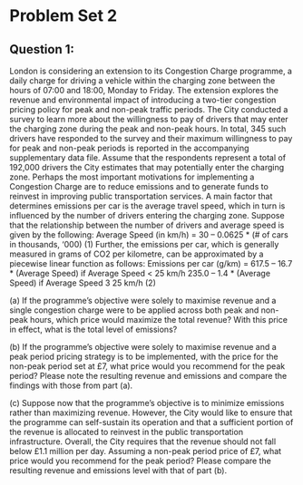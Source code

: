# Problem Set 2

## Question 1:

London is considering an extension to its Congestion Charge programme, a daily charge for driving a vehicle within the charging zone between the hours of 07:00 and 18:00, Monday to Friday. The extension explores the revenue and environmental impact of introducing a two-tier congestion pricing policy for peak and non-peak traffic periods.
The City conducted a survey to learn more about the willingness to pay of drivers that may enter the charging zone during the peak and non-peak hours. In total, 345 such drivers have responded to the survey and their maximum willingness to pay for peak and non-peak periods is reported in the accompanying supplementary data file. Assume that the respondents represent a total of 192,000 drivers the City estimates that may potentially enter the charging zone.
Perhaps the most important motivations for implementing a Congestion Charge are to reduce emissions and to generate funds to reinvest in improving public transportation services. A main factor that determines emissions per car is the average travel speed, which in turn is influenced by the number of drivers entering the charging zone. Suppose that the relationship between the number of drivers and average speed is given by the following:
Average Speed (in km/h) = 30 – 0.0625 * (# of cars in thousands, ‘000) (1)
Further, the emissions per car, which is generally measured in grams of CO2 per kilometre, can be approximated by a piecewise linear function as follows:
Emissions per car (g/km) = 617.5 – 16.7 * (Average Speed) if Average Speed < 25 km/h 235.0 – 1.4 * (Average Speed) if Average Speed 3 25 km/h
(2)

(a) If the programme’s objective were solely to maximise revenue and a single congestion charge were to be applied across both peak and non-peak hours, which price would maximize the total revenue? With this price in effect, what is the total level of emissions?

(b) If the programme’s objective were solely to maximise revenue and a peak period pricing strategy is to be implemented, with the price for the non-peak period set at £7, what price would you recommend for the peak period? Please note the resulting revenue and emissions and compare the findings with those from part (a).

(c) Suppose now that the programme’s objective is to minimize emissions rather than maximizing revenue. However, the City would like to ensure that the programme can self-sustain its operation and that a sufficient portion of the revenue is allocated to reinvest in the public transportation infrastructure. Overall, the City requires that the revenue should not fall below £1.1 million per day. Assuming a non-peak period price of £7, what price would you recommend for the peak period? Please compare the resulting revenue and emissions level with that of part (b).
